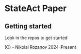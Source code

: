 # StateAct Paper

## Getting started
Look in the repos to get started

(C) - Nikolai Rozanov 2024-Present
